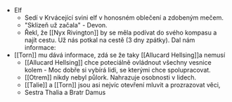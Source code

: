 - Elf
    - Sedí v Krvácející svini elf v honosném oblečení a zdobeným mečem.
    - "Sklizeň už začala" - Devon.
    - Řekl, že [[Nyx Rivington]] by se měla podívat do svého kompasu a najít cestu. Už nás potkal na cestě (3 dny zpátky).
Dal nám informace:
- [[Torn]] mu dává informace, zdá se že taky [[Allucard Hellsing]]a nemusí
	- [[Allucard Hellsing]] chce poteciálně ovládnout všechny vesnice kolem - Moc dobře si vybírá lidi, se kterými chce spolupracovat.
	- [[Otrem]] nikdy nebyl půlork. Nahrazuje osobnosti v lidech.
	- [[Talie]] a [[Torn]] jsou asi nejvíc otevření mluvit a prozrazovat věci, 
	- Sestra Thalia a Bratr Damus